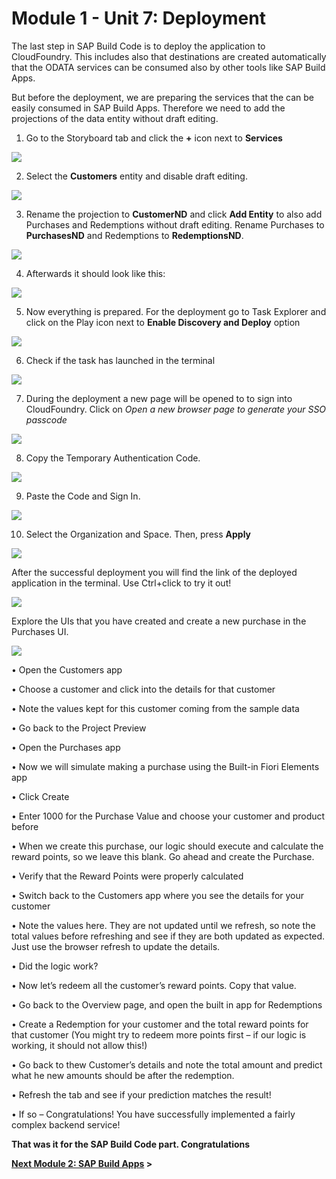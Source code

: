# Module 1 - Unit 7: Deployment  

The last step in SAP Build Code is to deploy the application to CloudFoundry. This includes also that destinations are created automatically that the ODATA services can be consumed also by other tools like SAP Build Apps.

But before the deployment, we are preparing the services that the can be easily consumed in SAP Build Apps. Therefore we need to add the projections of the data entity without draft editing.

1. Go to the Storyboard tab and click the **+** icon next to **Services**

![](./Images/251-7_Service_1.png)

2. Select the **Customers** entity and disable draft editing.

![](./Images/251-7_Service_2.png)

3. Rename the projection to **CustomerND** and click **Add Entity** to also add Purchases and Redemptions without draft editing. Rename Purchases to **PurchasesND** and Redemptions to **RedemptionsND**.

![](./Images/251-7_Service_3.png)

4. Afterwards it should look like this:

![](./Images/251-7_Service_4.png)

5. Now everything is prepared. For the deployment go to Task Explorer and click on the Play icon next to **Enable Discovery and Deploy** option

![](./Images/251-7_Screenshot_45.png)

6. Check if the task has launched in the terminal

![](./Images/251-7_Screenshot_46.png)

7. During the deployment a new page will be opened to to sign into CloudFoundry. Click on *Open a new browser page to generate your SSO passcode*

![](./Images/251-7_Screenshot_84.png)

8. Copy the Temporary Authentication Code. 

![](./Images/251-7_Screenshot_85.png)

9. Paste the Code and Sign In.

![](./Images/251-7_Screenshot_86.png)

10. Select the Organization and Space. Then, press **Apply**

![](./Images/251-7_Screenshot_87.png)

After the successful deployment you will find the link of the deployed application in the terminal. Use Ctrl+click to try it out!

![](./Images/251-7_Deployment.jpg)

 Explore the UIs that you have created and create a new purchase in the Purchases UI.
 
 ![](./Images/251-7_FinalUI.jpg)
 

•	Open the Customers app

•	Choose a customer and click into the details for that customer

•	Note the values kept for this customer coming from the sample data

•	Go back to the Project Preview 

•	Open the Purchases app

•	Now we will simulate making a purchase using the Built-in Fiori Elements app

•	Click Create

•	Enter 1000 for the Purchase Value and choose your customer and product before

•	When we create this purchase, our logic should execute and calculate the reward points, so we leave this blank. Go ahead and create the Purchase.

•	Verify that the Reward Points were properly calculated

•	Switch back to the Customers app where you see the details for your customer

•	Note the values here. They are not updated until we refresh, so note the total values before refreshing and see if they are both updated as expected. Just use the browser refresh to update the details.

•	Did the logic work?

•	Now let’s redeem all the customer’s reward points. Copy that value.

•	Go back to the Overview page, and open the built in app for Redemptions

•	Create a Redemption for your customer and the total reward points for that customer (You might try to redeem more points first – if our logic is working, it should not allow this!)

•	Go back to thew Customer’s details and note the total amount and predict what he new amounts should be after the redemption.

•	Refresh the tab and see if your prediction matches the result!

•	If so – Congratulations! You have successfully implemented a fairly complex backend service!


**That was it for the SAP Build Code part. Congratulations**

**[Next Module 2: SAP Build Apps](../252_TA_BTP-Build_Code_Build-Apps/252-0_Build_Apps.md) >**
